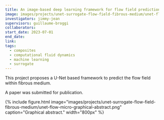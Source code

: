 ```yaml
---
title: An image-based deep learning framework for flow field prediction in arbitrary-sized fibrous microstructures
image: images/projects/unet-surrogate-flow-field-fibrous-medium/unet-flow-micro-graphical-abstract.png
investigators: jimmy-jean
supervisors: guillaume-broggi
collaborators:
start_date: 2023-07-01
end_date:
link:
tags:
  - composites
  - computational fluid dynamics
  - machine learning
  - surrogate
---
```


<!-- excerpt start -->
This project proposes a U-Net based framework to predict the flow field within fibrous medium.
<!-- excerpt end -->

 A paper was submitted for publication.

{%
  include figure.html
  image="images/projects/unet-surrogate-flow-field-fibrous-medium/unet-flow-micro-graphical-abstract.png"
  caption="Graphical abstract."
  width="800px"
%}